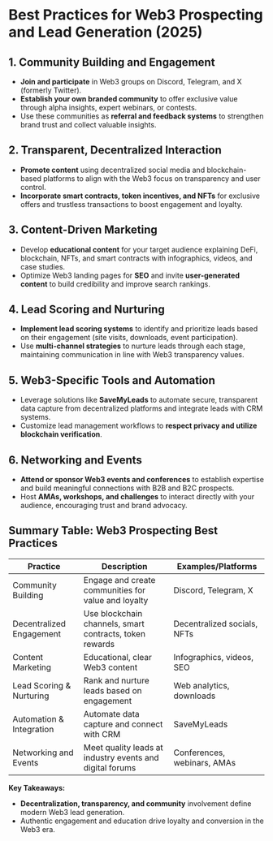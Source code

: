 # Best Practices for Web3 Prospecting and Lead Generation (2025)

## 1. Community Building and Engagement

- **Join and participate** in Web3 groups on Discord, Telegram, and X (formerly Twitter).
- **Establish your own branded community** to offer exclusive value through alpha insights, expert webinars, or contests.
- Use these communities as **referral and feedback systems** to strengthen brand trust and collect valuable insights.

## 2. Transparent, Decentralized Interaction

- **Promote content** using decentralized social media and blockchain-based platforms to align with the Web3 focus on transparency and user control.
- **Incorporate smart contracts, token incentives, and NFTs** for exclusive offers and trustless transactions to boost engagement and loyalty.

## 3. Content-Driven Marketing

- Develop **educational content** for your target audience explaining DeFi, blockchain, NFTs, and smart contracts with infographics, videos, and case studies.
- Optimize Web3 landing pages for **SEO** and invite **user-generated content** to build credibility and improve search rankings.

## 4. Lead Scoring and Nurturing

- **Implement lead scoring systems** to identify and prioritize leads based on their engagement (site visits, downloads, event participation).
- Use **multi-channel strategies** to nurture leads through each stage, maintaining communication in line with Web3 transparency values.

## 5. Web3-Specific Tools and Automation

- Leverage solutions like **SaveMyLeads** to automate secure, transparent data capture from decentralized platforms and integrate leads with CRM systems.
- Customize lead management workflows to **respect privacy and utilize blockchain verification**.

## 6. Networking and Events

- **Attend or sponsor Web3 events and conferences** to establish expertise and build meaningful connections with B2B and B2C prospects.
- Host **AMAs, workshops, and challenges** to interact directly with your audience, encouraging trust and brand advocacy.

## Summary Table: Web3 Prospecting Best Practices

| Practice                   | Description                                               | Examples/Platforms                |
|----------------------------|-----------------------------------------------------------|-----------------------------------|
| Community Building         | Engage and create communities for value and loyalty       | Discord, Telegram, X              |
| Decentralized Engagement   | Use blockchain channels, smart contracts, token rewards   | Decentralized socials, NFTs       |
| Content Marketing          | Educational, clear Web3 content                           | Infographics, videos, SEO         |
| Lead Scoring & Nurturing   | Rank and nurture leads based on engagement                | Web analytics, downloads          |
| Automation & Integration   | Automate data capture and connect with CRM                | SaveMyLeads                       |
| Networking and Events      | Meet quality leads at industry events and digital forums  | Conferences, webinars, AMAs       |

**Key Takeaways:**
- **Decentralization, transparency, and community** involvement define modern Web3 lead generation.
- Authentic engagement and education drive loyalty and conversion in the Web3 era.


